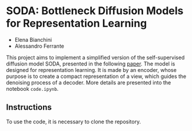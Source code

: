 # SODA: Bottleneck Diffusion Models for Representation Learning 

* Elena Bianchini
* Alessandro Ferrante

This project aims to implement a simplified version of the self-supervised diffusion model SODA, presented in the following [paper](https://arxiv.org/pdf/2311.17901.pdf).
The model is designed for representation learning. It is made by an encoder, whose purpose is to create a compact representation of a view, which guides the denoising process of a decoder.
More details are presented into the notebook `code.ipynb`.

## Instructions
To use the code, it is necessary to clone the repository. 
